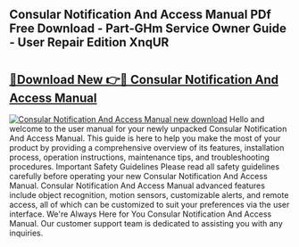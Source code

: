 ## Consular Notification And Access Manual PDf Free Download - Part-GHm Service Owner Guide - User Repair Edition XnqUR

# <h2><a href="http://bc27512.oget.top/?id=Consular+Notification+And+Access+Manual">🔗Download New 👉🔴 Consular Notification And Access Manual</a></h2>

[![Consular Notification And Access Manual new download](https://i.imgur.com/5g1atiW.png)](http://bc27512.oget.top/?id=Consular+Notification+And+Access+Manual)
Hello and welcome to the user manual for your newly unpacked Consular Notification And Access Manual. This guide is here to help you make the most of your product by providing a comprehensive overview of its features, installation process, operation instructions, maintenance tips, and troubleshooting procedures. Important Safety Guidelines Please read all safety guidelines carefully before operating your new Consular Notification And Access Manual. Consular Notification And Access Manual advanced features include object recognition, motion sensors, customizable alerts, and remote access, all of which can be customized to suit your preferences via the user interface. We're Always Here for You Consular Notification And Access Manual. Our customer support team is dedicated to assisting you with any inquiries.
